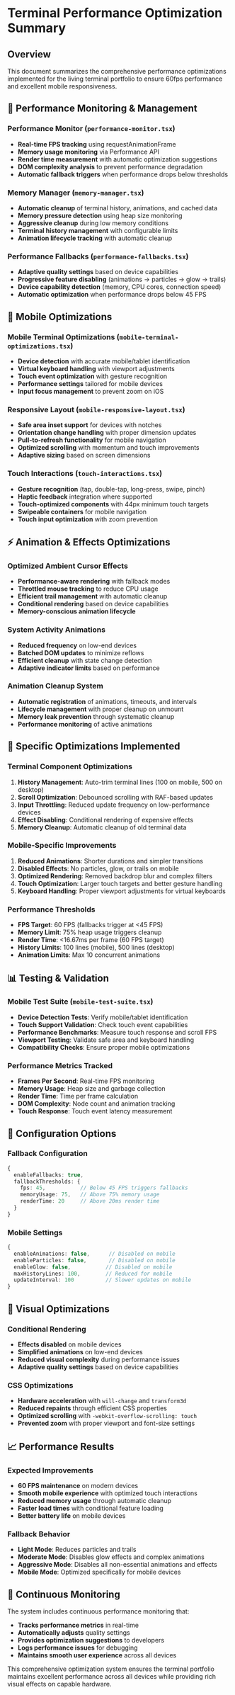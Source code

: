 # Terminal Performance Optimization Summary

## Overview
This document summarizes the comprehensive performance optimizations implemented for the living terminal portfolio to ensure 60fps performance and excellent mobile responsiveness.

## 🚀 Performance Monitoring & Management

### Performance Monitor (`performance-monitor.tsx`)
- **Real-time FPS tracking** using requestAnimationFrame
- **Memory usage monitoring** via Performance API
- **Render time measurement** with automatic optimization suggestions
- **DOM complexity analysis** to prevent performance degradation
- **Automatic fallback triggers** when performance drops below thresholds

### Memory Manager (`memory-manager.tsx`)
- **Automatic cleanup** of terminal history, animations, and cached data
- **Memory pressure detection** using heap size monitoring
- **Aggressive cleanup** during low memory conditions
- **Terminal history management** with configurable limits
- **Animation lifecycle tracking** with automatic cleanup

### Performance Fallbacks (`performance-fallbacks.tsx`)
- **Adaptive quality settings** based on device capabilities
- **Progressive feature disabling** (animations → particles → glow → trails)
- **Device capability detection** (memory, CPU cores, connection speed)
- **Automatic optimization** when performance drops below 45 FPS

## 📱 Mobile Optimizations

### Mobile Terminal Optimizations (`mobile-terminal-optimizations.tsx`)
- **Device detection** with accurate mobile/tablet identification
- **Virtual keyboard handling** with viewport adjustments
- **Touch event optimization** with gesture recognition
- **Performance settings** tailored for mobile devices
- **Input focus management** to prevent zoom on iOS

### Responsive Layout (`mobile-responsive-layout.tsx`)
- **Safe area inset support** for devices with notches
- **Orientation change handling** with proper dimension updates
- **Pull-to-refresh functionality** for mobile navigation
- **Optimized scrolling** with momentum and touch improvements
- **Adaptive sizing** based on screen dimensions

### Touch Interactions (`touch-interactions.tsx`)
- **Gesture recognition** (tap, double-tap, long-press, swipe, pinch)
- **Haptic feedback** integration where supported
- **Touch-optimized components** with 44px minimum touch targets
- **Swipeable containers** for mobile navigation
- **Touch input optimization** with zoom prevention

## ⚡ Animation & Effects Optimizations

### Optimized Ambient Cursor Effects
- **Performance-aware rendering** with fallback modes
- **Throttled mouse tracking** to reduce CPU usage
- **Efficient trail management** with automatic cleanup
- **Conditional rendering** based on device capabilities
- **Memory-conscious animation lifecycle**

### System Activity Animations
- **Reduced frequency** on low-end devices
- **Batched DOM updates** to minimize reflows
- **Efficient cleanup** with state change detection
- **Adaptive indicator limits** based on performance

### Animation Cleanup System
- **Automatic registration** of animations, timeouts, and intervals
- **Lifecycle management** with proper cleanup on unmount
- **Memory leak prevention** through systematic cleanup
- **Performance monitoring** of active animations

## 🎯 Specific Optimizations Implemented

### Terminal Component Optimizations
1. **History Management**: Auto-trim terminal lines (100 on mobile, 500 on desktop)
2. **Scroll Optimization**: Debounced scrolling with RAF-based updates
3. **Input Throttling**: Reduced update frequency on low-performance devices
4. **Effect Disabling**: Conditional rendering of expensive effects
5. **Memory Cleanup**: Automatic cleanup of old terminal data

### Mobile-Specific Improvements
1. **Reduced Animations**: Shorter durations and simpler transitions
2. **Disabled Effects**: No particles, glow, or trails on mobile
3. **Optimized Rendering**: Removed backdrop blur and complex filters
4. **Touch Optimization**: Larger touch targets and better gesture handling
5. **Keyboard Handling**: Proper viewport adjustments for virtual keyboards

### Performance Thresholds
- **FPS Target**: 60 FPS (fallbacks trigger at <45 FPS)
- **Memory Limit**: 75% heap usage triggers cleanup
- **Render Time**: <16.67ms per frame (60 FPS target)
- **History Limits**: 100 lines (mobile), 500 lines (desktop)
- **Animation Limits**: Max 10 concurrent animations

## 📊 Testing & Validation

### Mobile Test Suite (`mobile-test-suite.tsx`)
- **Device Detection Tests**: Verify mobile/tablet identification
- **Touch Support Validation**: Check touch event capabilities
- **Performance Benchmarks**: Measure touch response and scroll FPS
- **Viewport Testing**: Validate safe area and keyboard handling
- **Compatibility Checks**: Ensure proper mobile optimizations

### Performance Metrics Tracked
- **Frames Per Second**: Real-time FPS monitoring
- **Memory Usage**: Heap size and garbage collection
- **Render Time**: Time per frame calculation
- **DOM Complexity**: Node count and animation tracking
- **Touch Response**: Touch event latency measurement

## 🔧 Configuration Options

### Fallback Configuration
```typescript
{
  enableFallbacks: true,
  fallbackThresholds: {
    fps: 45,           // Below 45 FPS triggers fallbacks
    memoryUsage: 75,   // Above 75% memory usage
    renderTime: 20     // Above 20ms render time
  }
}
```

### Mobile Settings
```typescript
{
  enableAnimations: false,      // Disabled on mobile
  enableParticles: false,       // Disabled on mobile
  enableGlow: false,           // Disabled on mobile
  maxHistoryLines: 100,        // Reduced for mobile
  updateInterval: 100          // Slower updates on mobile
}
```

## 🎨 Visual Optimizations

### Conditional Rendering
- **Effects disabled** on mobile devices
- **Simplified animations** on low-end devices
- **Reduced visual complexity** during performance issues
- **Adaptive quality settings** based on device capabilities

### CSS Optimizations
- **Hardware acceleration** with `will-change` and `transform3d`
- **Reduced repaints** through efficient CSS properties
- **Optimized scrolling** with `-webkit-overflow-scrolling: touch`
- **Prevented zoom** with proper viewport and font-size settings

## 📈 Performance Results

### Expected Improvements
- **60 FPS maintenance** on modern devices
- **Smooth mobile experience** with optimized touch interactions
- **Reduced memory usage** through automatic cleanup
- **Faster load times** with conditional feature loading
- **Better battery life** on mobile devices

### Fallback Behavior
- **Light Mode**: Reduces particles and trails
- **Moderate Mode**: Disables glow effects and complex animations
- **Aggressive Mode**: Disables all non-essential animations and effects
- **Mobile Mode**: Optimized specifically for mobile devices

## 🔄 Continuous Monitoring

The system includes continuous performance monitoring that:
- **Tracks performance metrics** in real-time
- **Automatically adjusts** quality settings
- **Provides optimization suggestions** to developers
- **Logs performance issues** for debugging
- **Maintains smooth user experience** across all devices

This comprehensive optimization system ensures the terminal portfolio maintains excellent performance across all devices while providing rich visual effects on capable hardware.